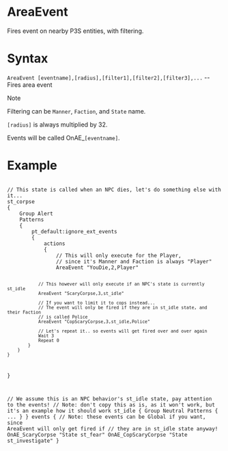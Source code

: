 # AreaEvent

<p>Fires event on nearby P3S entities, with filtering.</p>

<h1>Syntax</h1>
<p><code class="language-js">AreaEvent [eventname],[radius],[filter1],[filter2],[filter3],...</code> -- Fires area event</p>

<p></p>
<div class="admonition note">
<p class="admonition-title">Note</p>
<p>Filtering can be <code>Manner</code>, <code>Faction</code>, and <code>State</code> name.</p>
<p><code>[radius]</code> is always multiplied by 32.</p>
<p>Events will be called OnAE_<code>[eventname]</code>.</p>
</div>

<h1>Example</h1>
<pre><code class="language-js">
// This state is called when an NPC dies, let's do something else with it...
st_corpse
{
	Group Alert
	Patterns
	{
		pt_default:ignore_ext_events
		{
			actions
			{
				// This will only execute for the Player,
				// since it's Manner and Faction is always "Player"
				AreaEvent "YouDie,2,Player"
				
				// This however will only execute if an NPC's state is currently st_idle
				AreaEvent "ScaryCorpse,3,st_idle"
				
				// If you want to limit it to cops instead...
				// The event will only be fired if they are in st_idle state, and their Faction
				// is called Police
				AreaEvent "CopScaryCorpse,3,st_idle,Police"
				
				// Let's repeat it.. so events will get fired over and over again
				Wait 3
				Repeat 0
			}
		}
	}
}

// We assume this is an NPC behavior's st_idle state, pay attention to the events!
// Note: don't copy this as is, as it won't work, but it's an example how it should work
st_idle
{
	Group Neutral
	Patterns
	{
		...
	}
}
events
{
	// Note: these events can be Global if you want, since AreaEvent will only get fired if
	// they are in st_idle state anyway!
	OnAE_ScaryCorpse 	"State st_fear"
	OnAE_CopScaryCorpse "State st_investigate"
}
</code></pre>